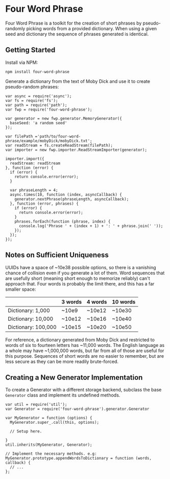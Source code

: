 # Four Word Phrase

Four Word Phrase is a toolkit for the creation of short phrases by
pseudo-randomly picking words from a provided dictionary. When using a given
seed and dictionary the sequence of phrases generated is identical.

## Getting Started

Install via NPM:

```
npm install four-word-phrase
```

Generate a dictionary from the text of Moby Dick and use it to create
pseudo-random phrases:

```
var async = require('async');
var fs = require('fs');
var path = require('path');
var fwp = require('four-word-phrase');

var generator = new fwp.generator.MemoryGenerator({
  baseSeed: 'a random seed'
});

var filePath ='path/to/four-word-phrase/example/mobyDick/mobyDick.txt';
var readStream = fs.createReadStream(filePath);
var importer = new fwp.importer.ReadStreamImporter(generator);

importer.import({
  readStream: readStream
}, function (error) {
  if (error) {
    return console.error(error);
  }

  var phraseLength = 4;
  async.times(10, function (index, asyncCallback) {
    generator.nextPhrase(phraseLength, asyncCallback);
  }, function (error, phrases) {
    if (error) {
      return console.error(error);
    }
    phrases.forEach(function (phrase, index) {
      console.log('Phrase ' + (index + 1) + ': ' + phrase.join(' '));
    });
  });
});
```

## Notes on Sufficient Uniqueness

UUIDs have a space of ~10e38 possible options, so there is a vanishing chance of
collision even if you generate a lot of them. Word sequences that are usefully
short (meaning short enough to memorize reliably) can't approach that. Four
words is probably the limit there, and this has a far smaller space:

|                       | 3 words | 4 words | 10 words |
| --------------------- | ------- | ------- | -------- |
| Dictionary: 1,000     | ~10e9   | ~10e12  | ~10e30   |
| Dictionary: 10,000    | ~10e12  | ~10e16  | ~10e40   |
| Dictionary: 100,000   | ~10e15  | ~10e20  | ~10e50   |

For reference, a dictionary generated from Moby Dick and restricted to words of
six to fourteen letters has ~11,000 words. The English language as a whole may
have ~1,000,000 words, but far from all of those are useful for this purpose.
Sequences of short words are no easier to remember, but are less secure as
they can be more readily brute-forced.

## Creating a New Generator Implementation

To create a Generator with a different storage backend, subclass the base
`Generator` class and implement its undefined methods.

```
var util = require('util');
var Generator = require('four-word-phrase').generator.Generator

var MyGenerator = function (options) {
  MyGenerator.super_.call(this, options);

  // Setup here.

}
util.inherits(MyGenerator, Generator);

// Implement the necessary methods. e.g:
MyGenerator.prototype.appendWordsToDictionary = function (words, callback) {
  // ...
};
```
